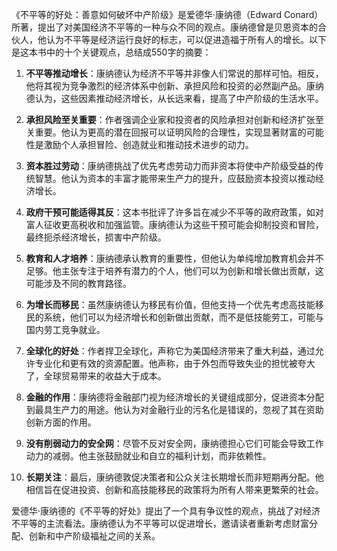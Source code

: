 《不平等的好处：善意如何破坏中产阶级》是爱德华·康纳德（Edward Conard）所著，提出了对美国经济不平等的一种与众不同的观点。康纳德曾是贝恩资本的合伙人，他认为不平等是经济运行良好的标志，可以促进造福于所有人的增长。以下是这本书中的十个关键观点，总结成550字的摘要：

1. **不平等推动增长**：康纳德认为经济不平等并非像人们常说的那样可怕。相反，他将其视为竞争激烈的经济体系中创新、承担风险和投资的必然副产品。康纳德认为，这些因素推动经济增长，从长远来看，提高了中产阶级的生活水平。

2. **承担风险至关重要**：作者强调企业家和投资者的风险承担对创新和经济扩张至关重要。他认为更高的潜在回报可以证明风险的合理性，实现显著财富的可能性是激励个人承担冒险、创造就业和推动技术进步的动力。

3. **资本胜过劳动**：康纳德挑战了优先考虑劳动力而非资本将使中产阶级受益的传统智慧。他认为资本的丰富才能带来生产力的提升，应鼓励资本投资以推动经济增长。

4. **政府干预可能适得其反**：这本书批评了许多旨在减少不平等的政府政策，如对富人征收更高税收和加强监管。康纳德认为这些干预可能会抑制投资和冒险，最终扼杀经济增长，损害中产阶级。

5. **教育和人才培养**：康纳德承认教育的重要性，但他认为单纯增加教育机会并不足够。他主张专注于培养有潜力的个人，他们可以为创新和增长做出贡献，这可能涉及不同的教育路径。

6. **为增长而移民**：虽然康纳德认为移民有价值，但他支持一个优先考虑高技能移民的系统，他们可以为经济增长和创新做出贡献，而不是低技能劳工，可能与国内劳工竞争就业。

7. **全球化的好处**：作者捍卫全球化，声称它为美国经济带来了重大利益，通过允许专业化和更有效的资源配置。他声称，由于外包而导致失业的担忧被夸大了，全球贸易带来的收益大于成本。

8. **金融的作用**：康纳德将金融部门视为经济增长的关键组成部分，促进资本分配到最具生产力的用途。他认为对金融行业的污名化是错误的，忽视了其在资助创新方面的作用。

9. **没有削弱动力的安全网**：尽管不反对安全网，康纳德担心它们可能会导致工作动力的减弱。他主张鼓励就业和自立的福利计划，而非依赖性。

10. **长期关注**：最后，康纳德敦促决策者和公众关注长期增长而非短期再分配。他相信旨在促进投资、创新和高技能移民的政策将为所有人带来更繁荣的社会。

爱德华·康纳德的《不平等的好处》提出了一个具有争议性的观点，挑战了对经济不平等的主流看法。康纳德认为不平等可以促进增长，邀请读者重新考虑财富分配、创新和中产阶级福祉之间的关系。